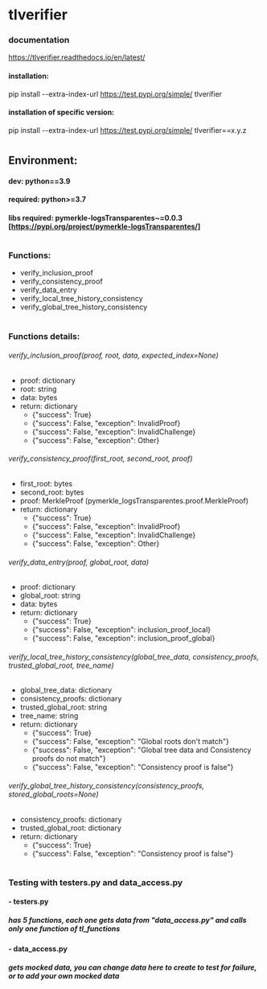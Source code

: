 # tlverifier

### documentation
https://tlverifier.readthedocs.io/en/latest/

#### installation: 
pip install --extra-index-url https://test.pypi.org/simple/ tlverifier

#### installation of specific version:
pip install --extra-index-url https://test.pypi.org/simple/ tlverifier==x.y.z

#
#

## Environment:
#### dev: python==3.9
#### required: python>=3.7
#### libs required: pymerkle-logsTransparentes~=0.0.3 [https://pypi.org/project/pymerkle-logsTransparentes/]

#
#

### Functions:
- verify_inclusion_proof
- verify_consistency_proof
- verify_data_entry
- verify_local_tree_history_consistency
- verify_global_tree_history_consistency

#

### Functions details:

###### verify_inclusion_proof(proof, root, data, expected_index=None)
- proof: dictionary
- root: string
- data: bytes
- return: dictionary
  - {"success": True}
  - {"success": False, "exception": InvalidProof}
  - {"success": False, "exception": InvalidChallenge} 
  - {"success": False, "exception": Other}

###### verify_consistency_proof(first_root, second_root, proof)
- first_root: bytes
- second_root: bytes
- proof: MerkleProof (pymerkle_logsTransparentes.proof.MerkleProof)
- return: dictionary
  - {"success": True}
  - {"success": False, "exception": InvalidProof}
  - {"success": False, "exception": InvalidChallenge} 
  - {"success": False, "exception": Other}

###### verify_data_entry(proof, global_root, data)
- proof: dictionary
- global_root: string
- data: bytes
- return: dictionary
  - {"success": True}
  - {"success": False, "exception": inclusion_proof_local}
  - {"success": False, "exception": inclusion_proof_global}

###### verify_local_tree_history_consistency(global_tree_data, consistency_proofs, trusted_global_root, tree_name)
- global_tree_data: dictionary
- consistency_proofs: dictionary
- trusted_global_root: string
- tree_name: string
- return: dictionary
  - {"success": True}
  - {"success": False, "exception": "Global roots don't match"}
  - {"success": False, "exception": "Global tree data and Consistency proofs do not match"}
  - {"success": False, "exception": "Consistency proof is false"}

###### verify_global_tree_history_consistency(consistency_proofs, stored_global_roots=None)
- consistency_proofs: dictionary
- trusted_global_root: dictionary
- return: dictionary
  - {"success": True}
  - {"success": False, "exception": "Consistency proof is false"}

#
#

### Testing with testers.py and data_access.py
#### - testers.py 
##### has 5 functions, each one gets data from "data_access.py" and calls only one function of tl_functions
#### - data_access.py
##### gets mocked data, you can change data here to create to test for failure, or to add your own mocked data
